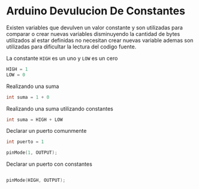# Arduino Devulucion De Constantes

Existen variables que devulven un valor constante y son utilizadas para comparar o crear nuevas variables disminuyendo la cantidad de bytes utilizados al estar definidas no necesitan crear nuevas variable ademas son utilizadas para dificultar la lectura del codigo fuente. 

La constante ```HIGH``` es un uno y ```LOW``` es un cero


``` c++
HIGH = 1
LOW = 0 
```

Realizando una suma

``` c++
int suma = 1 + 0 
``` 

Realizando una suma utilizando constantes

```c++
int suma = HIGH + LOW
``` 

Declarar un puerto comunmente

```c++
int puerto = 1

pinMode(1, OUTPUT);

``` 

Declarar un puerto con constantes

```c++

pinMode(HIGH, OUTPUT);

``` 

